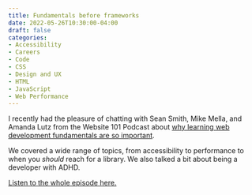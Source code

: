 ```yaml
---
title: Fundamentals before frameworks
date: 2022-05-26T10:30:00-04:00
draft: false
categories:
- Accessibility
- Careers
- Code
- CSS
- Design and UX
- HTML
- JavaScript
- Web Performance
---
```


I recently had the pleasure of chatting with Sean Smith, Mike Mella, and Amanda Lutz from the Website 101 Podcast about [why learning web development fundamentals are so important](https://website101podcast.com/episodes/season-05/episode-9/vanilla-javascript-fundamentals-before-frameworks/).

We covered a wide range of topics, from accessibility to performance to when you _should_ reach for a library. We also talked a bit about being a developer with ADHD.

[Listen to the whole episode here.](https://website101podcast.com/episodes/season-05/episode-9/vanilla-javascript-fundamentals-before-frameworks/)